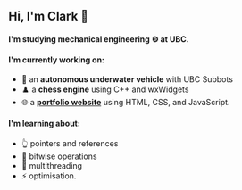 ## Hi, I'm Clark 👋

#### I'm studying **mechanical engineering** ⚙️ at UBC.

#### I'm currently working on:
- 🤿 an **autonomous underwater vehicle** with UBC Subbots
- ♟️ a **chess engine** using C++ and wxWidgets
- 🌐 a [**portfolio website**](https://cjeffreybda.github.io/) using HTML, CSS, and JavaScript.

#### I'm learning about:
- 👆 pointers and references
- 💽 bitwise operations
- 🧵 multithreading 
- ⚡ optimisation.

<!--
**cjeffreybda/cjeffreybda** is a ✨ _special_ ✨ repository because its `README.md` (this file) appears on your GitHub profile.

Here are some ideas to get you started:

- 🔭 I’m currently working on ...
- 🌱 I’m currently learning ...
- 👯 I’m looking to collaborate on ...
- 🤔 I’m looking for help with ...

- 💬 Ask me about ...
- 📫 How to reach me: ...
- 😄 Pronouns: ...
- ⚡ Fun fact: ...
-->
